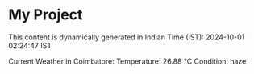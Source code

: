 # My Project

This content is dynamically generated in Indian Time (IST): 2024-10-01 02:24:47 IST


Current Weather in Coimbatore:
Temperature: 26.88 °C
Condition: haze
